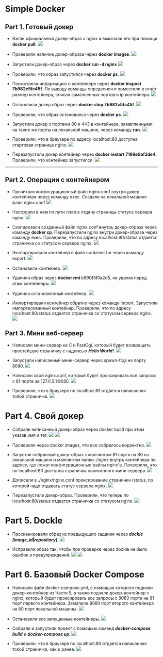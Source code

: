 # Simple Docker
## Part 1. Готовый докер

* Взяли официальный докер-образ с nginx и выкачали его при помощи **docker pull**.
![](images/1.1.png)

* Проверили наличие докер-образа через **docker images**.
![](images/1.2.png)

* Запустили докер-образ через **docker run -d nginx**
![](images/1.3.png)

* Проверили, что образ запустился через **docker ps**.
![](images/1.4.png)

* Посмотрели информацию о контейнере через **docker inspect 7b982c5fc45f**. По выводу команды определили и поместили в отчёт размер контейнера, список замапленных портов и ip контейнера.
![](images/1.5.png)

* Остановили докер образ через **docker stop 7b982c5fc45f**.
![](images/1.6.png)

* Проверели, что образ остановился через **docker ps**.
![](images/1.7.png)

* Запустили докер с портами 80 и 443 в контейнере, замапленными на такие же порты на локальной машине, через команду **run**.
![](images/1.8.png)

* Проверили, что в браузере по адресу localhost:80 доступна стартовая страница nginx.
![](images/1.9.png)

* Перезапустили докер контейнер через **docker restart 7189e9af3de4**. Проверили, что контейнер запустился.
![](images/1.10.png)
-----

## Part 2. Операции с контейнером

* Прочитали конфигурационный файл nginx.conf внутри докер контейнера через команду exec. Создали на локальной машине файл nginx.conf
![](images/2.1.png)

* Настроили в нем по пути /status отдачу страницы статуса сервера nginx.
![](images/2.2.png)

* Скопировали созданный файл nginx.conf внутрь докер-образа через команду **docker cp**. Перезапустили nginx внутри докер-образа через команду exec. Проверили, что по адресу localhost:80/status отдается страничка со статусом сервера nginx.
![](images/2.3.png)

* Экспортировали контейнер в файл container.tar через команду export.
![](images/2.4.png)

* Остановили контейнер.
![](images/2.5.png)

* Удалили образ через **docker rmi** b690f5f0a2d5, не удаляя перед этим контейнеры.
![](images/2.6.png)

* Удалили остановленный контейнер.
![](images/2.7.png)

* Импортировали контейнер обратно через команду import. Запустили импортированный контейнер. Проверили, что по адресу localhost:80/status отдается страничка со статусом сервера nginx.
![](images/2.8.png)

## Part 3. Мини веб-сервер

* Написали мини-сервер на C и FastCgi, который будет возвращать простейшую страничку с надписью ***Hello World!***.
![](images/3.1.png)

* Запустили написанный мини-сервер через spawn-fcgi на порту 8080.
![](images/3.2.png)

* Написали свой nginx.conf, который будет проксировать все запросы с 81 порта на 127.0.0.1:8080.
![](images/3.3.png)

* Проверили, что в браузере по localhost:81 отдается написанная тобой страничка.
![](images/3.4.png)

# Part 4. Свой докер

* Собрали написанный докер-образ через docker build при этом указав имя и тег.
![](images/4.1.png)
![](images/4.2.png)

* Проверили через docker images, что все собралось корректно.
![](images/4.3.png)

* Запустли собранный докер-образ с маппингом 81 порта на 80 на локальной машине и маппингом папки ./nginx внутрь контейнера по адресу, где лежат конфигурационные файлы nginx'а. Проверили, что по localhost:80 доступна страничка написанного мини сервера.
![](images/4.4.png)

* Дописали в ./nginx/nginx.conf проксирование странички /status, по которой надо отдавать статус сервера nginx.
![](images/4.5.png)

* Перезапустили докер-образ. Проверили, что теперь по localhost:80/status отдается страничка со статусом nginx.
![](images/4.6.png)

# Part 5. Dockle

* Просканировали образ из предыдущего задания через ***dockle [image_id|repository]***.
![](images/5.1.png)

* Исправили образ так, чтобы при проверке через dockle не было ошибок и предупреждений.
![](images/5.2.png)
![](images/5.3.png)

# Part 6. Базовый Docker Compose

* Написали файл docker-compose.yml, с помощью которого подняли докер-контейнер из Части 5, а также подняли докер-контейнер с nginx, который будет проксировать все запросы с 8080 порта на 81 порт первого контейнера. Замапили 8080 порт второго контейнера на 80 порт локальной машины.
![](images/6.1.png)

* Остановили все запущенные контейнеры.
![](images/6.2.png)

* Собрали и запустили проект с помощью команд ***docker-compose build*** и ***docker-compose up***.
![](images/6.3.png)

* Проверили, что в браузере по localhost:80 отдается написанная тобой страничка, как и ранее.
![](images/6.4.png)
